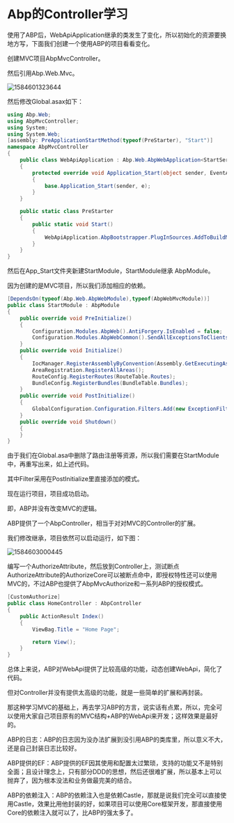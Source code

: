 # Abp的Controller学习

使用了ABP后，WebApiApplication继承的类发生了变化，所以初始化的资源要换地方写，下面我们创建一个使用ABP的项目看看变化。

创建MVC项目AbpMvcController。

然后引用Abp.Web.Mvc。

![1584601323644](D:\GitHub\AbpMvcController\Abp的Controller学习.assets\1584601323644.png)

然后修改Global.asax如下：

```C#
using Abp.Web;
using AbpMvcController;
using System;
using System.Web;
[assembly: PreApplicationStartMethod(typeof(PreStarter), "Start")]
namespace AbpMvcController
{
    public class WebApiApplication : Abp.Web.AbpWebApplication<StartServiceModule>
    {
        protected override void Application_Start(object sender, EventArgs e)
        {
            base.Application_Start(sender, e);
        } 
    }

    public static class PreStarter
    {
        public static void Start()
        { 
            WebApiApplication.AbpBootstrapper.PlugInSources.AddToBuildManager(); 
        }
    } 
}
```

然后在App_Start文件夹新建StartModule，StartModule继承 AbpModule。

因为创建的是MVC项目，所以我们添加相应的依赖。

```C#
[DependsOn(typeof(Abp.Web.AbpWebModule),typeof(AbpWebMvcModule))]
public class StartModule : AbpModule
{
    public override void PreInitialize()
    {
        Configuration.Modules.AbpWeb().AntiForgery.IsEnabled = false;
        Configuration.Modules.AbpWebCommon().SendAllExceptionsToClients = true; 
    }
    public override void Initialize()
    {
        IocManager.RegisterAssemblyByConvention(Assembly.GetExecutingAssembly());
        AreaRegistration.RegisterAllAreas();
        RouteConfig.RegisterRoutes(RouteTable.Routes); 
        BundleConfig.RegisterBundles(BundleTable.Bundles);
    }
    public override void PostInitialize()
    {
		GlobalConfiguration.Configuration.Filters.Add(new ExceptionFilter());
    }
    public override void Shutdown()
    {
    }
}
```

由于我们在Global.asa中删除了路由注册等资源，所以我们需要在StartModule中，再重写出来，如上述代码。

其中Filter采用在PostInitialize里直接添加的模式。

现在运行项目，项目成功启动。

即，ABP并没有改变MVC的逻辑。

ABP提供了一个AbpController，相当于对对MVC的Controller的扩展。

我们修改继承，项目依然可以启动运行，如下图：

![1584603000445](D:\GitHub\AbpMvcController\Abp的Controller学习.assets\1584603000445.png)

编写一个AuthorizeAttribute，然后放到Controller上，测试断点AuthorizeAttribute的AuthorizeCore可以被断点命中，即授权特性还可以使用MVC的，不过ABP也提供了AbpMvcAuthorize和一系列ABP的授权模式。

```C#
[CustomAuthorize]
public class HomeController : AbpController
{
    public ActionResult Index()
    {
        ViewBag.Title = "Home Page";

        return View();
    }
}
```

总体上来说，ABP对WebApi提供了比较高级的功能，动态创建WebApi，简化了代码。

但对Controller并没有提供太高级的功能，就是一些简单的扩展和再封装。

那这种学习MVC的基础上，再去学习ABP的方言，说实话有点累，所以，完全可以使用大家自己项目原有的MVC结构+ABP的WebApi来开发；这样效果是最好的。

ABP的日志：ABP的日志因为没办法扩展到没引用ABP的类库里，所以意义不大，还是自己封装日志比较好。

ABP提供的EF：ABP提供的EF因其使用和配置太过繁琐，支持的功能又不是特别全面；且设计理念上，只有部分DDD的思想，然后还很难扩展，所以基本上可以抛弃了，因为根本没法和业务做最完美的结合。

ABP的依赖注入：ABP的依赖注入也是依赖Castle，那就是说我们完全可以直接使用Castle，效果比用他封装的好，如果项目可以使用Core框架开发，那直接使用Core的依赖注入就可以了，比ABP的强太多了。